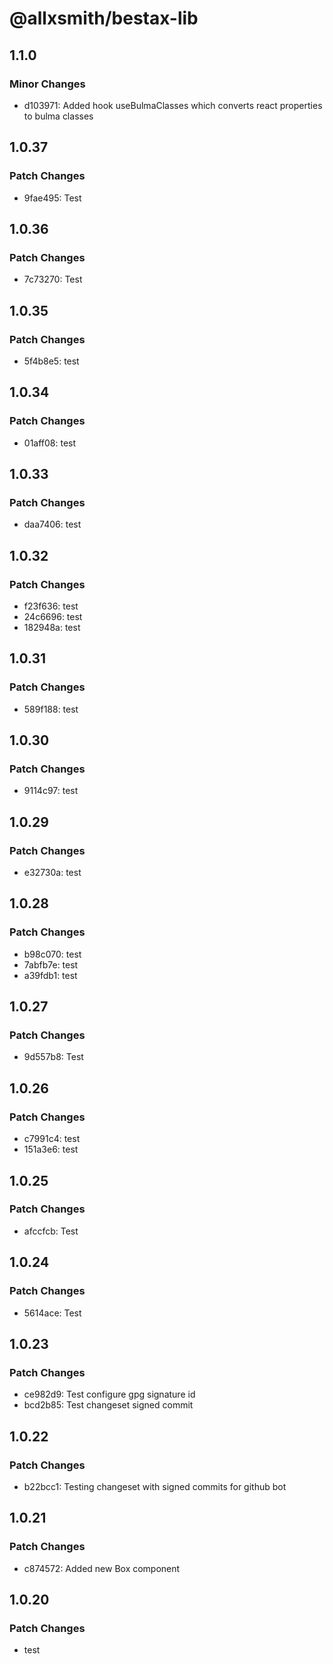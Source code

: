 # @allxsmith/bestax-lib

## 1.1.0

### Minor Changes

- d103971: Added hook useBulmaClasses which converts react properties to bulma classes

## 1.0.37

### Patch Changes

- 9fae495: Test

## 1.0.36

### Patch Changes

- 7c73270: Test

## 1.0.35

### Patch Changes

- 5f4b8e5: test

## 1.0.34

### Patch Changes

- 01aff08: test

## 1.0.33

### Patch Changes

- daa7406: test

## 1.0.32

### Patch Changes

- f23f636: test
- 24c6696: test
- 182948a: test

## 1.0.31

### Patch Changes

- 589f188: test

## 1.0.30

### Patch Changes

- 9114c97: test

## 1.0.29

### Patch Changes

- e32730a: test

## 1.0.28

### Patch Changes

- b98c070: test
- 7abfb7e: test
- a39fdb1: test

## 1.0.27

### Patch Changes

- 9d557b8: Test

## 1.0.26

### Patch Changes

- c7991c4: test
- 151a3e6: test

## 1.0.25

### Patch Changes

- afccfcb: Test

## 1.0.24

### Patch Changes

- 5614ace: Test

## 1.0.23

### Patch Changes

- ce982d9: Test configure gpg signature id
- bcd2b85: Test changeset signed commit

## 1.0.22

### Patch Changes

- b22bcc1: Testing changeset with signed commits for github bot

## 1.0.21

### Patch Changes

- c874572: Added new Box component

## 1.0.20

### Patch Changes

- test
